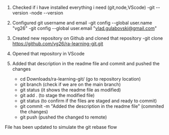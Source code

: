 1. Checked if i have installed everything i need (git,node,VScode)
    -git --version
    -node --version

2. Configured git username and email
    -git config --global user.name "vg26"
    -git config --global user.email "vlad.gulabovski@gmail.com"

3. Created new repository on Github and cloned that repository 
    -git clone https://github.com/vg26/ra-learning-git.git

4. Opened that repository in VScode 

4. Added that description in the readme file and commit and pushed the changes
    - cd Downloads/ra-learning-git/ (go to repository location)
    - git branch (check if we are on the main branch)
    - git status (it shows the readme file as modified)
    - git add . (to stage the modified file)
    - git status (to confirm if the files are staged and ready to commit)
    - git commit -m "Added the description in the readme file" (commited the changes)
    - git push (pushed the changed to remote)

 File has been updated to simulate the git rebase flow